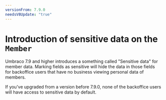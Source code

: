 ```yaml
---
versionFrom: 7.9.0
needsV8Update: "true"
---
```


# Introduction of sensitive data on the `Member`

Umbraco 7.9 and higher introduces a something called "Sensitive data" for member data. Marking fields as sensitive will hide the data in those fields for backoffice users that have no business viewing personal data of members.

If you've upgraded from a version before 7.9.0, none of the backoffice users will have access to sensitive data by default.
